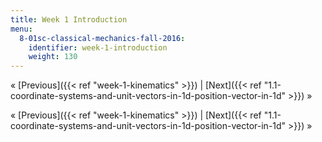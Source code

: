 ```yaml
---
title: Week 1 Introduction
menu:
  8-01sc-classical-mechanics-fall-2016:
    identifier: week-1-introduction
    weight: 130
---
```

« [Previous]({{< ref "week-1-kinematics" >}}) | [Next]({{< ref "1.1-coordinate-systems-and-unit-vectors-in-1d-position-vector-in-1d" >}}) »

« [Previous]({{< ref "week-1-kinematics" >}}) | [Next]({{< ref "1.1-coordinate-systems-and-unit-vectors-in-1d-position-vector-in-1d" >}}) »